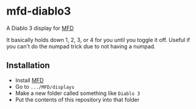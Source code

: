 # mfd-diablo3

A Diablo 3 display for [MFD](https://github.com/Skhmt/mfd)

It basically holds down 1, 2, 3, or 4 for you until you toggle it off. Useful if you can't do the numpad trick due to not having a numpad.

## Installation

* Install [MFD](https://github.com/Skhmt/mfd)
* Go to `.../MFD/displays`
* Make a new folder called something like `Diablo 3`
* Put the contents of this repository into that folder
